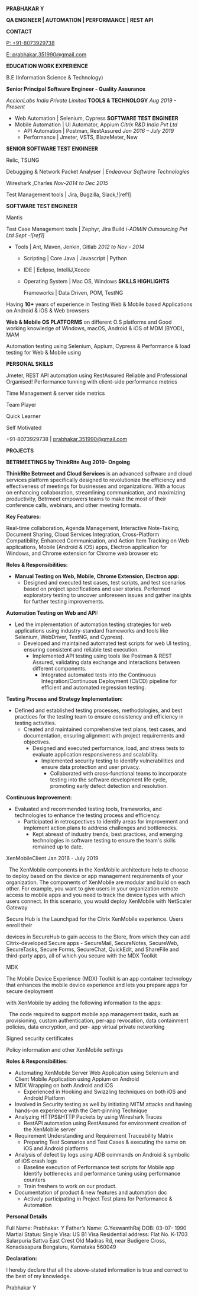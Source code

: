 **PRABHAKAR Y**

**QA ENGINEER | AUTOMATION | PERFORMANCE | REST API** 

**CONTACT**

[P: +91-8073929738](http://prabhakar.351990@gmail.com/)

[E: prabhakar.351990@gmail.com ](http://prabhakar.351990@gmail.com/)

**EDUCATION WORK EXPERIENCE**

B.E (Information Science & Technology) 

**Senior Principal Software Engineer - Quality Assurance**

*AccionLabs India Private Limited* **TOOLS & TECHNOLOGY** *Aug 2019 - Present*

- Web Automation | Selenium, Cypress **SOFTWARE TEST ENGINEER**
- Mobile Automation | UI Automator, Appium *Citrix R&D India Pvt Ltd* 
  - API Automation | Postman, RestAssured *Jan 2016 – July 2019* 
  - Performance | Jmeter, VSTS, BlazeMeter, New

**SENIOR SOFTWARE TEST ENGINEER**

Relic, TSUNG 

Debugging & Network Packet Analyser | *Endeavour Software Technologies*

Wireshark ,Charles  *Nov-2014 to Dec 2015*

Test  Management  tools  |  Jira,  Bugzilla,  Slack,![ref1]

**SOFTWARE TEST ENGINEER**

Mantis 

Test Case Management tools | Zephyr, Jira Build *i-ADMIN Outsourcing Pvt Ltd Sept -![ref1]*

- Tools | Ant, Maven, Jenkin, Gitlab *2012 to Nov - 2014*
  - Scripting | Core Java | Javascript | Python
  - IDE | Eclipse, IntelliJ,Xcode 
  - Operating System | Mac OS, Windows **SKILLS HIGHLIGHTS**

    Frameworks | Data Driven, POM, TestNG

Having **10+** years of experience in Testing Web & Mobile based Applications on Android & iOS & Web browsers

**Web & Mobile OS PLATFORMS** on different O.S platforms and Good working knowledge of Windows, macOS, Android & iOS of MDM (BYOD), MAM

Automation testing using Selenium, Appium, Cypress & Performance & load testing for Web & Mobile using

**PERSONAL SKILLS**

Jmeter, REST API automation using RestAssured Reliable and Professional Organised! Performance tunning with client-side performance metrics

Time Management  & server side metrics

Team Player 

Quick Learner 

Self Motivated

+91-8073929738 | prabhakar.351990@gmail.com

**PROJECTS**

**BETRMEETINGS by ThinkRite Aug 2019- Ongoing** 

**ThinkRite Betrmeet and Cloud Services** is an advanced software and cloud services platform specifically designed to revolutionize the efficiency and effectiveness of meetings for businesses and organizations. With a focus on enhancing collaboration, streamlining communication, and maximizing productivity, Betrmeet empowers teams to make the most of their conference calls, webinars, and other meeting formats.

**Key Features:**

Real-time collaboration, Agenda Management, Interactive Note-Taking, Document Sharing, Cloud Services Integration, Cross-Platform Compatibility, Enhanced Communication, and Action Item Tracking on Web applications, Mobile (Android & iOS) apps, Electron application for Windows, and Chrome extension for Chrome web browser etc

**Roles & Responsibilities:** 

- **Manual Testing on Web, Mobile, Chrome Extension, Electron app:** 
  - Designed and executed test cases, test scripts, and test scenarios based on project specifications and user stories. Performed exploratory testing to uncover unforeseen issues and gather insights for further testing improvements.

**Automation Testing on Web and API:**

- Led the implementation of automation testing strategies for web applications using industry-standard frameworks and tools like Selenium, WebDriver, TestNG, and Cypress).
  - Developed and maintained automated test scripts for web UI testing, ensuring consistent and reliable test execution.
    - Implemented  API  testing  using  tools  like  Postman  &  REST  Assured,  validating  data  exchange  and interactions between different components.
      - Integrated automated tests into the Continuous Integration/Continuous Deployment (CI/CD) pipeline for efficient and automated regression testing.

 **Testing Process and Strategy Implementation:**

- Defined  and  established  testing  processes,  methodologies,  and  best  practices  for  the  testing  team  to ensure consistency and efficiency in testing activities.
  - Created and maintained comprehensive test plans, test cases, and documentation, ensuring alignment with project requirements and objectives.
    - Designed and executed performance, load, and stress tests to evaluate application responsiveness and scalability.
      - Implemented security testing to identify vulnerabilities and ensure data protection and user privacy.
        - Collaborated with cross-functional teams to incorporate testing into the software development life cycle, promoting early defect detection and resolution.

 **Continuous Improvement:**

- Evaluated and recommended testing tools, frameworks, and technologies to enhance the testing process and efficiency.
  - Participated in retrospectives to identify areas for improvement and implement action plans to address challenges and bottlenecks.
    - Kept abreast of industry trends, best practices, and emerging technologies in software testing to ensure the team's skills remained up to date.

XenMobileClient Jan 2016 - July 2019

` `The XenMobile components in the XenMobile architecture help to choose to deploy based on the device or app management requirements of your organization. The components of XenMobile are modular and build on each other. For example, you want to give users in your organization remote access to mobile apps and you need to track the device types with which users connect. In this scenario, you would deploy XenMobile with NetScaler Gateway 

Secure Hub is the Launchpad for the Citrix XenMobile experience. Users enroll their 

devices in SecureHub to gain access to the Store, from which they can add Citrix-developed Secure apps - SecureMail, SecureNotes, SecureWeb, SecureTasks, Secure Forms, SecureChat, QuickEdit, and ShareFile and third-party apps, all of which you secure with the MDX Toolkit

MDX 

The Mobile Device Experience (MDX) Toolkit is an app container technology that enhances the mobile device experience and lets you prepare apps for secure deployment 

with XenMobile by adding the following information to the apps: 

` `The code required to support mobile app management tasks, such as provisioning, custom authentication, per-app revocation, data containment policies, data encryption, and per- app virtual private networking 

Signed security certificates 

Policy information and other XenMobile settings 

**Roles & Responsibilities:** 

- Automating XenMobile Server Web Application using Selenium and Client Mobile Application using Appium on Android 
- MDX Wrapping on both Android and iOS 
  - Experienced in Hooking and Swizzling techniques on both iOS and Android Platform 
- Involved in Security testing as well by initiating MITM attacks and having hands-on experience with the Cert-pinning Technique 
- Analyzing HTTPS&HTTP Packets by using Wireshark Traces 
  - RestAPI automation using RestAssured for environment creation of the XenMobile server 
- Requirement Understanding and Requirement Traceability Matrix 
  - Preparing Test Scenarios and Test Cases & executing the same on iOS and Android platforms 
- Analysis of defect by logs using ADB commands on Android & symbolic of iOS crash logs
  - Baseline execution of Performance test scripts for Mobile app Identify bottlenecks and performance tuning using performance counters 
  - Train freshers to work on our product. 
- Documentation of product & new features and automation doc 
  - Actively participating in Project Test plans for Performance & Automation 


**Personal Details**

Full Name:             Prabhakar. Y 
Father’s Name:         G.YeswanthRaj 
DOB:                   03-07- 1990 
Martial Status:        Single 
Visa:                  US B1 Visa 
Residential address:  Flat No. K-1703
                         Salarpuria Sattva East Crest
                         Old Madras Rd, near Budigere Cross, Konadasapura
                         Bengaluru, Karnataka 560049

**Declaration:**

I hereby declare that all the above-stated information is true and correct to the best of my knowledge.

Prabhakar Y


